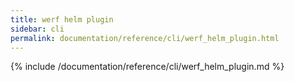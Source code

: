 ```yaml
---
title: werf helm plugin
sidebar: cli
permalink: documentation/reference/cli/werf_helm_plugin.html
---
```


{% include /documentation/reference/cli/werf_helm_plugin.md %}
